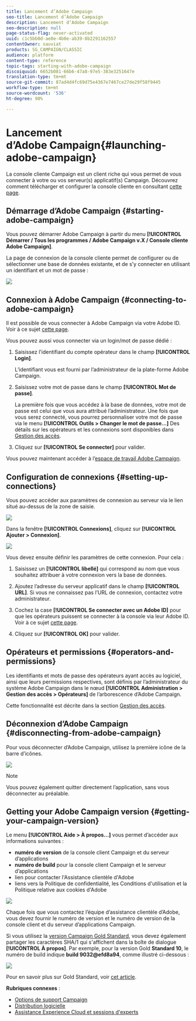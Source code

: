 ```yaml
---
title: Lancement d’Adobe Campaign
seo-title: Lancement d’Adobe Campaign
description: Lancement d’Adobe Campaign
seo-description: null
page-status-flag: never-activated
uuid: c1c5bb0d-ae8e-4b0e-ab39-8b2291162557
contentOwner: sauviat
products: SG_CAMPAIGN/CLASSIC
audience: platform
content-type: reference
topic-tags: starting-with-adobe-campaign
discoiquuid: 6652b081-66b6-47a8-97e5-383e3251647e
translation-type: tm+mt
source-git-commit: 87ad4d4fc69d75e4367e7467ce27de29f58f9445
workflow-type: tm+mt
source-wordcount: '536'
ht-degree: 90%

---
```



# Lancement d’Adobe Campaign{#launching-adobe-campaign}

La console cliente Campaign est un client riche qui vous permet de vous connecter à votre ou vos serveur(s) applicatif(s) Campaign. Découvrez comment télécharger et configurer la console cliente en consultant [cette page](../../installation/using/installing-the-client-console.md).

## Démarrage d’Adobe Campaign {#starting-adobe-campaign}

Vous pouvez démarrer Adobe Campaign à partir du menu **[!UICONTROL Démarrer / Tous les programmes / Adobe Campaign v.X / Console cliente Adobe Campaign]**.

La page de connexion de la console cliente permet de configurer ou de sélectionner une base de données existante, et de s’y connecter en utilisant un identifiant et un mot de passe :

![](assets/s_ncs_user_login.png)

## Connexion à Adobe Campaign {#connecting-to-adobe-campaign}

Il est possible de vous connecter à Adobe Campaign via votre Adobe ID. Voir à ce sujet [cette page](../../integrations/using/about-adobe-id.md).

Vous pouvez aussi vous connecter via un login/mot de passe dédié :

1. Saisissez l’identifiant du compte opérateur dans le champ **[!UICONTROL Login]**.

   L’identifiant vous est fourni par l’administrateur de la plate-forme Adobe Campaign.

1. Saisissez votre mot de passe dans le champ **[!UICONTROL Mot de passe]**.

   La première fois que vous accédez à la base de données, votre mot de passe est celui que vous aura attribué l’administrateur. Une fois que vous serez connecté, vous pourrez personnaliser votre mot de passe via le menu **[!UICONTROL Outils > Changer le mot de passe...]** Des détails sur les opérateurs et les connexions sont disponibles dans [Gestion des accès](../../platform/using/access-management.md).

1. Cliquez sur **[!UICONTROL Se connecter]** pour valider.

Vous pouvez maintenant accéder à l’[espace de travail Adobe Campaign](../../platform/using/adobe-campaign-workspace.md).

## Configuration de connexions {#setting-up-connections}

Vous pouvez accéder aux paramètres de connexion au serveur via le lien situé au-dessus de la zone de saisie.

![](assets/s_ncs_user_connections_management.png)

Dans la fenêtre **[!UICONTROL Connexions]**, cliquez sur **[!UICONTROL Ajouter > Connexion]**.

![](assets/s_ncs_user_add_connexion.png)

Vous devez ensuite définir les paramètres de cette connexion. Pour cela :

1. Saisissez un **[!UICONTROL libellé]** qui correspond au nom que vous souhaitez attribuer à votre connexion vers la base de données.

1. Ajoutez l’adresse du serveur applicatif dans le champ **[!UICONTROL URL]**. Si vous ne connaissez pas l’URL de connexion, contactez votre administrateur.

1. Cochez la case **[!UICONTROL Se connecter avec un Adobe ID]** pour que les opérateurs puissent se connecter à la console via leur Adobe ID. Voir à ce sujet [cette page](../../integrations/using/about-adobe-id.md).

1. Cliquez sur **[!UICONTROL OK]** pour valider.

## Opérateurs et permissions {#operators-and-permissions}

Les identifiants et mots de passe des opérateurs ayant accès au logiciel, ainsi que leurs permissions respectives, sont définis par l’administrateur du système Adobe Campaign dans le nœud **[!UICONTROL Administration > Gestion des accès > Opérateurs]** de l’arborescence d’Adobe Campaign.

Cette fonctionnalité est décrite dans la section [Gestion des accès](../../platform/using/access-management.md).

## Déconnexion d’Adobe Campaign {#disconnecting-from-adobe-campaign}

Pour vous déconnecter d’Adobe Campaign, utilisez la première icône de la barre d’icônes.

![](assets/s_ncs_user_deconnexion.png)

>[!NOTE]
>
>Vous pouvez également quitter directement l’application, sans vous déconnecter au préalable.

## Getting your Adobe Campaign version {#getting-your-campaign-version}

Le menu **[!UICONTROL Aide > À propos...]** vous permet d’accéder aux informations suivantes :

* **numéro de version** de la console client Campaign et du serveur d’applications
* **numéro de build** pour la console client Campaign et le serveur d’applications
* lien pour contacter l&#39;Assistance clientèle d&#39;Adobe
* liens vers la Politique de confidentialité, les Conditions d&#39;utilisation et la Politique relative aux cookies d&#39;Adobe

![](assets/about-acc.png)

Chaque fois que vous contactez l’équipe d’assistance clientèle d’Adobe, vous devez fournir le numéro de version et le numéro de version de la console client et du serveur d’applications Campaign.

Si vous utilisez la [version Campaign Gold Standard](../../rn/using/gold-standard.md), vous devez également partager les caractères SHA/1 qui s&#39;affichent dans la boîte de dialogue **[!UICONTROL À propos]**. Par exemple, pour la version Gold **Standard 10**, le numéro de build indique **build 9032@efd8a94**, comme illustré ci-dessous :

![](assets/about-acc-gs.png)

Pour en savoir plus sur Gold Standard, voir [cet article](https://helpx.adobe.com/fr/campaign/kb/gold-standard.html).

**Rubriques connexes** :

* [Options de support Campaign](https://helpx.adobe.com/fr/campaign/kb/ac-support.html#acc-support)
* [Distribution logicielle](https://docs.adobe.com/content/help/fr-FR/experience-cloud/software-distribution/home.html)
* [Assistance Experience Cloud et sessions d&#39;experts](https://helpx.adobe.com/enterprise/admin-guide.html/enterprise/using/support-for-experience-cloud.ug.html)
